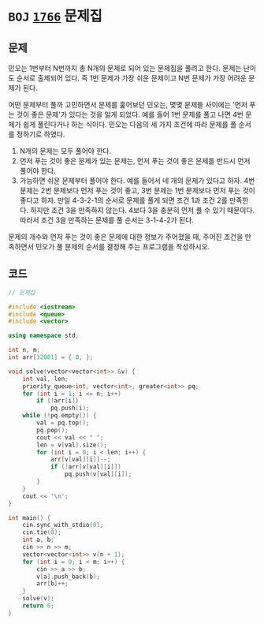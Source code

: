 # `BOJ` [`1766`](https://www.acmicpc.net/problem/1766) 문제집



## 문제

민오는 1번부터 N번까지 총 N개의 문제로 되어 있는 문제집을 풀려고 한다. 문제는 난이도 순서로 출제되어 있다. 즉 1번 문제가 가장 쉬운 문제이고 N번 문제가 가장 어려운 문제가 된다.

어떤 문제부터 풀까 고민하면서 문제를 훑어보던 민오는, 몇몇 문제들 사이에는 '먼저 푸는 것이 좋은 문제'가 있다는 것을 알게 되었다. 예를 들어 1번 문제를 풀고 나면 4번 문제가 쉽게 풀린다거나 하는 식이다. 민오는 다음의 세 가지 조건에 따라 문제를 풀 순서를 정하기로 하였다.

1. N개의 문제는 모두 풀어야 한다.
2. 먼저 푸는 것이 좋은 문제가 있는 문제는, 먼저 푸는 것이 좋은 문제를 반드시 먼저 풀어야 한다.
3. 가능하면 쉬운 문제부터 풀어야 한다.
예를 들어서 네 개의 문제가 있다고 하자. 4번 문제는 2번 문제보다 먼저 푸는 것이 좋고, 3번 문제는 1번 문제보다 먼저 푸는 것이 좋다고 하자. 만일 4-3-2-1의 순서로 문제를 풀게 되면 조건 1과 조건 2를 만족한다. 하지만 조건 3을 만족하지 않는다. 4보다 3을 충분히 먼저 풀 수 있기 때문이다. 따라서 조건 3을 만족하는 문제를 풀 순서는 3-1-4-2가 된다.

문제의 개수와 먼저 푸는 것이 좋은 문제에 대한 정보가 주어졌을 때, 주어진 조건을 만족하면서 민오가 풀 문제의 순서를 결정해 주는 프로그램을 작성하시오.



## 코드

```cpp
// 문제집

#include <iostream>
#include <queue>
#include <vector>

using namespace std;

int n, m;
int arr[32001] = { 0, };

void solve(vector<vector<int>> &v) {
	int val, len;
	priority_queue<int, vector<int>, greater<int>> pq;
	for (int i = 1; i <= n; i++) 
		if (!arr[i]) 
			pq.push(i);
	while (!pq.empty()) {
		val = pq.top();
		pq.pop();
		cout << val << " ";
		len = v[val].size();
		for (int i = 0; i < len; i++) {
			arr[v[val][i]]--;
			if (!arr[v[val][i]])
				pq.push(v[val][i]);
		}
	}
	cout << '\n';
}

int main() {
	cin.sync_with_stdio(0);
	cin.tie(0);
	int a, b;
	cin >> n >> m;
	vector<vector<int>> v(n + 1);
	for (int i = 0; i < m; i++) {
		cin >> a >> b;
		v[a].push_back(b);
		arr[b]++;
	}
	solve(v);
	return 0;
}
```


